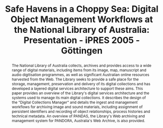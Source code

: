 ---
abstract: 'The National Library of Australia collects, archives and provides access
  to a wide range of digital materials, including items from its image, map, manuscript
  and audio digitisation programmes, as well as significant Australian online resources
  harvested from the Web. The Library seeks to provide a safe place for the storage,
  management, preservation and delivery of its digital collections and has developed
  a layered digital services architecture to support these aims.

  This paper provides an overview of the Library''s digital services architecture
  and the systems used to manage its main digital collections. It describes the design
  of the "Digital Collections Manager" and details the ingest and management workflows
  for archiving image and sound materials, including assignment of persistent identifiers
  and recording of object relationships, process histories and technical metadata.
  An overview of PANDAS, the Library''s Web archiving and management system for PANDORA,
  Australia''s Web Archive, is also provided.'
creators:
- Clifton, Gerard
date: null
document_url: https://services.phaidra.univie.ac.at/api/object/o:295038/download
grand_parent: iPRES
institutions: []
keywords:
- göttingen
landing_page_url: https://phaidra.univie.ac.at/o:295038
language: eng
layout: publication
license: CC BY-SA 3.0 AT
notes_url: null
parent: iPRES 2005
presentation_url: null
size: 764686
source_name: iPRES
title: 'Safe Havens in a Choppy Sea: Digital Object Management Workflows at the National
  Library of Australia: Presentation - iPRES 2005 - Göttingen'
type: paper
year: 2005
---